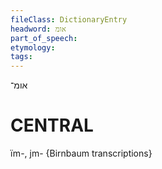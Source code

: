 ```yaml
---
fileClass: DictionaryEntry
headword: אומ
part_of_speech: 
etymology: 
tags: 
---
```

אומ־

CENTRAL
========

ïm-, jm- {Birnbaum transcriptions}